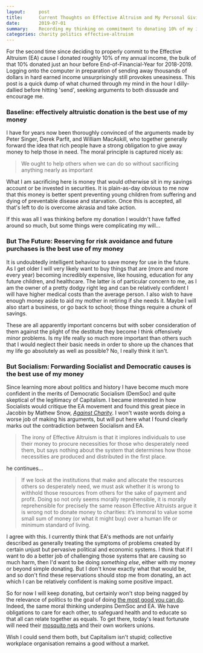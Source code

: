 ```yaml
---
layout:     post
title:      Current Thoughts on Effective Altruism and My Personal Giving 
date:       2019-07-01
summary:    Recording my thinking on commitment to donating 10% of my income.
categories: charity politics effective-altruism
---
```


For the second time since deciding to properly commit to the Effective Altruism (EA) cause I donated roughly 10% of my annual income, the
bulk of that 10% donated just an hour before End-of-Financial-Year for 2018-2019. Logging onto the computer in preparation of sending away thousands
of dollars in hard earned income unsurprisingly still provokes uneasiness. This post is a quick dump of what churned through my mind in the 
hour I dilly-dallied before hitting 'send', seeking arguments to both dissuade and encourage me. 

### Baseline: effectively altruistic donation is the best use of my money

I have for years now been thoroughly convinced of the arguments made by Peter Singer, Derek Parfit, and William MacAskill, who together generally
forward the idea that rich people have a strong obligation to give away money to help those in need. The moral principle is captured nicely as:

> We ought to help others when we can do so without sacrificing anything nearly as important

What I am sacrificing here is money that would otherwise sit in my savings account or be invested in securities. It is plain-as-day obvious to me
now that this money is better spent preventing young children from suffering and dying of preventable disease and starvation. 
Once this is accepted, all that's left to do is overcome akrasia and take action.

If this was all I was thinking before my donation I wouldn't have faffed around so much, but some things were complicating my will...


### But The Future: Reserving for risk avoidance and future purchases is the best use of my money

It is undoubtedly intelligent behaviour to save money for use in the future. As I get older I will very likely want to buy things
that are (more and more every year) becoming incredibly expensive, like housing, education for any future children, and healthcare. The latter is of particular
concern to me, as I am the owner of a pretty dodgy right leg and can be relatively confident I will have higher medical costs than the average person. I also wish to have enough
money aside to aid my mother in retiring if she needs it. Maybe I will also start a business, or go back to school; those things require a chunk of savings.

These are all apparently important concerns but with sober consideration of them against the plight of the destitute they
become I think offensively minor problems. Is my life really so much more important than others such that I would neglect their basic
needs in order to shore up the chances that my life go absolutely as well as possible? No, I really think it isn't.


### But Socialism: Forwarding Socialist and Democratic causes is the best use of my money

Since learning more about politics and history I have become much more confident in the merits of Democratic Socialism (DemSoc) and quite
skeptical of the legitimacy of Capitalism. I became interested in how Socialists would critique the EA movement and found this great piece
in Jacobin by Mathew Snow, [*Against Charity*](https://www.jacobinmag.com/2015/08/peter-singer-charity-effective-altruism/). I won't waste words doing 
a worse job of making his arguments, but will put here what I found clearly marks out the contradiction between Socialism and EA. 

> The irony of Effective Altruism is that it implores individuals to use their money to procure necessities for those who desperately need them, but says nothing about the system that determines how those necessities are produced and distributed in the first place.

he continues...
 
> If we look at the institutions that make and allocate the resources others so desperately need, we must ask whether it is wrong to withhold those resources from others for the sake of payment and profit. Doing so not only seems morally reprehensible, it is morally reprehensible for precisely the same reason Effective Altruists argue it is wrong not to donate money to charities: it’s immoral to value some small sum of money (or what it might buy) over a human life or minimum standard of living. 

I agree with this. I currently think that EA's methods are not unfairly described as generally treating the symptoms of problems created by certain unjust but pervasive
political and economic systems. I think that if I want to do a better job of challenging those systems that are causing so much harm, 
then I'd want to be doing *something else*, either with my money or beyond simple donating. But I don't know exactly what that would be, and
so don't find these reservations should stop me from donating, an act which I can be relatively confident is making some positive impact.

So for now I will keep donating, but certainly won't stop being nagged by the relevance of politics to the goal of doing [the most good you can do](https://en.wikipedia.org/wiki/The_Most_Good_You_Can_Do). 
Indeed, the same moral thinking underpins DemSoc and EA. We have obligations to care for each other, to safeguard health and to educate 
so that all can relate together as equals. To get there, today's least fortunate will need their [mosquito nets](https://www.givewell.org/charities/amf) and their own workers unions. 

Wish I could send them both, but Capitalism isn't stupid; collective workplace organisation remains a good without a market.

 
